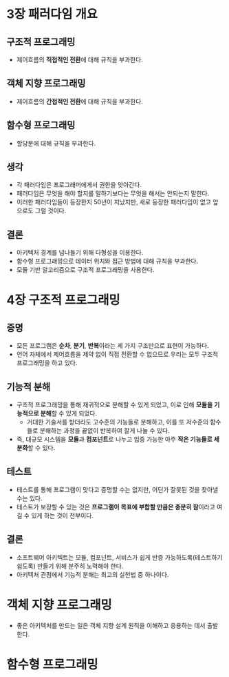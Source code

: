 # 3장 패러다임 개요
## 구조적 프로그래밍
- 제어흐름의 **직접적인 전환**에 대해 규칙을 부과한다. 

## 객체 지향 프로그래밍
- 제어흐름의 **간접적인 전환**에 대해 규칙을 부과한다.

## 함수형 프로그래밍
- 할당문에 대해 규칙을 부과한다.

## 생각
- 각 패러다임은 프로그래머에게서 권한을 앗아간다.
- 패러다임은 무엇을 해야 할지를 말하기보다는 무엇을 해서는 안되는지 말한다.
- 이러한 패러다임들이 등장한지 50년이 지났지만, 새로 등장한 패러다임이 없고 앞으로도 그럴 것이다.

## 결론
- 아키텍처 경계를 넘나들기 위해 다형성을 이용한다.
- 함수형 프로그래밍으로 데이터 위치와 접근 방법에 대해 규칙을 부과한다.
- 모듈 기반 알고리즘으로 구조적 프로그래밍을 사용한다.


# 4장 구조적 프로그래밍
## 증명
- 모든 프로그램은 **순차**, **분기**, **반복**이라는 세 가지 구조만으로 표현이 가능하다.
- 언어 자체에서 제어흐름을 제약 없이 직접 전환할 수 없으므로 우리는 모두 구조적 프로그래밍을 하고 있다.

## 기능적 분해
- 구조적 프로그래밍을 통해 재귀적으로 분해할 수 있게 되었고, 이로 인해 **모듈을 기능적으로 분해**할 수 있게 되었다.
  - 거대한 기술서를 받더라도 고수준의 기능들로 분해하고, 이를 또 저수준의 함수들로 분해하는 과정을 끝없이 반복하여 잘게 나눌 수 있다. 
- 즉, 대규모 시스템을 **모듈**과 **컴포넌트**로 나누고 입증 가능한 아주 **작은 기능들로 세분화**할 수 있다.

## 테스트
- 테스트를 통해 프로그램이 맞다고 증명할 수는 없지만, 어딘가 잘못된 것을 찾아낼 수는 있다. 
- 테스트가 보장할 수 있는 것은 **프로그램이 목표에 부합할 만큼은 충분히 참**이라고 여길 수 있게 하는 것이 전부이다.

## 결론
- 소프트웨어 아키텍트는 모듈, 컴포넌트, 서비스가 쉽게 반증 가능하도록(테스트하기 쉽도록) 만들기 위해 분주히 노력해야 한다.
- 아키텍처 관점에서 기능적 분해는 최고의 실천법 중 하나이다.

# 객체 지향 프로그래밍
- 좋은 아키텍처를 만드는 일은 객체 지향 설계 원칙을 이해하고 응용하는 데서 출발한다.

# 함수형 프로그래밍